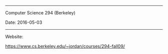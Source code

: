 -----------------------------------------------------
Computer Science 294 (Berkeley)

Date: 2016-05-03

-----------------------------------------------------

Website:

https://www.cs.berkeley.edu/~jordan/courses/294-fall09/


